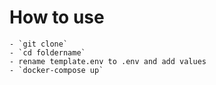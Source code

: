 # How to use

    - `git clone`
    - `cd foldername`
    - rename template.env to .env and add values
    - `docker-compose up`
